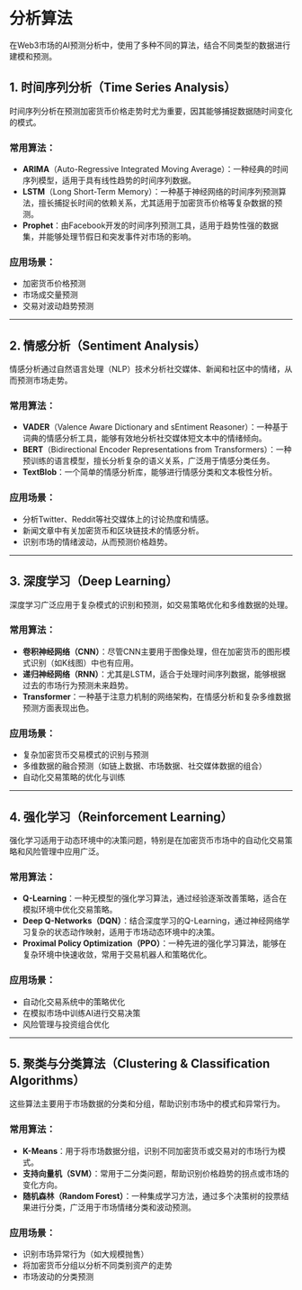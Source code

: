 # 分析算法

在Web3市场的AI预测分析中，使用了多种不同的算法，结合不同类型的数据进行建模和预测。

## 1. 时间序列分析（Time Series Analysis）

时间序列分析在预测加密货币价格走势时尤为重要，因其能够捕捉数据随时间变化的模式。

### 常用算法：
- **ARIMA**（Auto-Regressive Integrated Moving Average）：一种经典的时间序列模型，适用于具有线性趋势的时间序列数据。
- **LSTM**（Long Short-Term Memory）：一种基于神经网络的时间序列预测算法，擅长捕捉长时间的依赖关系，尤其适用于加密货币价格等复杂数据的预测。
- **Prophet**：由Facebook开发的时间序列预测工具，适用于趋势性强的数据集，并能够处理节假日和突发事件对市场的影响。

### 应用场景：
- 加密货币价格预测
- 市场成交量预测
- 交易对波动趋势预测

---

## 2. 情感分析（Sentiment Analysis）

情感分析通过自然语言处理（NLP）技术分析社交媒体、新闻和社区中的情绪，从而预测市场走势。

### 常用算法：
- **VADER**（Valence Aware Dictionary and sEntiment Reasoner）：一种基于词典的情感分析工具，能够有效地分析社交媒体短文本中的情绪倾向。
- **BERT**（Bidirectional Encoder Representations from Transformers）：一种预训练的语言模型，擅长分析复杂的语义关系，广泛用于情感分类任务。
- **TextBlob**：一个简单的情感分析库，能够进行情感分类和文本极性分析。

### 应用场景：
- 分析Twitter、Reddit等社交媒体上的讨论热度和情感。
- 新闻文章中有关加密货币和区块链技术的情感分析。
- 识别市场的情绪波动，从而预测价格趋势。

---

## 3. 深度学习（Deep Learning）

深度学习广泛应用于复杂模式的识别和预测，如交易策略优化和多维数据的处理。

### 常用算法：
- **卷积神经网络（CNN）**：尽管CNN主要用于图像处理，但在加密货币的图形模式识别（如K线图）中也有应用。
- **递归神经网络（RNN）**：尤其是LSTM，适合于处理时间序列数据，能够根据过去的市场行为预测未来趋势。
- **Transformer**：一种基于注意力机制的网络架构，在情感分析和复杂多维数据预测方面表现出色。

### 应用场景：
- 复杂加密货币交易模式的识别与预测
- 多维数据的融合预测（如链上数据、市场数据、社交媒体数据的组合）
- 自动化交易策略的优化与训练

---

## 4. 强化学习（Reinforcement Learning）

强化学习适用于动态环境中的决策问题，特别是在加密货币市场中的自动化交易策略和风险管理中应用广泛。

### 常用算法：
- **Q-Learning**：一种无模型的强化学习算法，通过经验逐渐改善策略，适合在模拟环境中优化交易策略。
- **Deep Q-Networks（DQN）**：结合深度学习的Q-Learning，通过神经网络学习复杂的状态动作映射，适用于市场动态环境中的决策。
- **Proximal Policy Optimization（PPO）**：一种先进的强化学习算法，能够在复杂环境中快速收敛，常用于交易机器人和策略优化。

### 应用场景：
- 自动化交易系统中的策略优化
- 在模拟市场中训练AI进行交易决策
- 风险管理与投资组合优化

---

## 5. 聚类与分类算法（Clustering & Classification Algorithms）

这些算法主要用于市场数据的分类和分组，帮助识别市场中的模式和异常行为。

### 常用算法：
- **K-Means**：用于将市场数据分组，识别不同加密货币或交易对的市场行为模式。
- **支持向量机（SVM）**：常用于二分类问题，帮助识别价格趋势的拐点或市场的变化方向。
- **随机森林（Random Forest）**：一种集成学习方法，通过多个决策树的投票结果进行分类，广泛用于市场情绪分类和波动预测。

### 应用场景：
- 识别市场异常行为（如大规模抛售）
- 将加密货币分组以分析不同类别资产的走势
- 市场波动的分类预测
